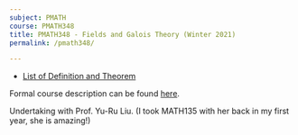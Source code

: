 ```yaml
---
subject: PMATH
course: PMATH348
title: PMATH348 - Fields and Galois Theory (Winter 2021)
permalink: /pmath348/

---
```


- [List of Definition and Theorem](../notes-pdf/PMATH348.pdf)

Formal course description can be found [here](https://ugradcalendar.uwaterloo.ca/courses/PMATH/348).

Undertaking with Prof. Yu-Ru Liu. (I took MATH135 with her back in my first year, she is amazing!) 
